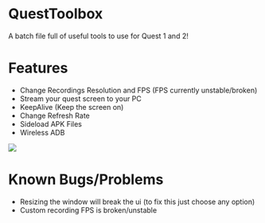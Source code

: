 # QuestToolbox
A batch file full of useful tools to use for Quest 1 and 2!

# Features
- Change Recordings Resolution and FPS (FPS currently unstable/broken)
- Stream your quest screen to your PC
- KeepAlive (Keep the screen on)
- Change Refresh Rate
- Sideload APK Files
- Wireless ADB

![](https://i.imgur.com/bD2A7M4.png)

# Known Bugs/Problems
- Resizing the window will break the ui (to fix this just choose any option)
- Custom recording FPS is broken/unstable
